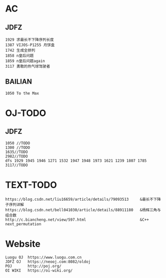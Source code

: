 # AC
## JDFZ
    1929 求最长不下降序列长度
    1387 VIJOS-P1255 月饼盒
    1742 生成全排列
    1858 n皇后问题
    1859 n皇后问题again
    3117 勇敢的热气球驾驶者
## BAILIAN
    1050 To the Max

# OJ-TODO
## JDFZ
    1050 //TODO
    1300 //TODO
    1635//TODO
    2982//TODO
    dfs 1929 1945 1946 1271 1532 1947 1948 1973 1621 1239 1807 1785 3117//TODO

# TEXT-TODO
    https://blog.csdn.net/liu16659/article/details/79093513     &最长不下降子序列详解
    https://blog.csdn.net/bell041030/article/details/88911180   &杨辉三角与组合数
    http://c.biancheng.net/view/597.html                        &C++ next_permutation

# Website
    Luogu OJ  https://www.luogu.com.cn
    JDFZ OJ   https://neooj.com:8082/oldoj
    POJ       http://poj.org/
    OI WIKI   https://oi-wiki.org/
    